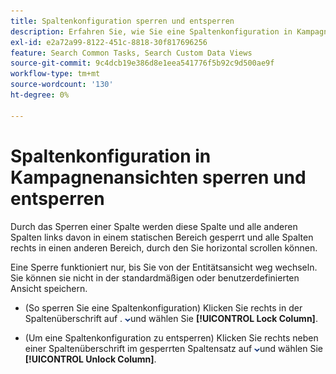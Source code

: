 ```yaml
---
title: Spaltenkonfiguration sperren und entsperren
description: Erfahren Sie, wie Sie eine Spaltenkonfiguration in Kampagnenansichten sperren und entsperren.
exl-id: e2a72a99-8122-451c-8818-30f817696256
feature: Search Common Tasks, Search Custom Data Views
source-git-commit: 9c4dcb19e386d8e1eea541776f5b92c9d500ae9f
workflow-type: tm+mt
source-wordcount: '130'
ht-degree: 0%

---
```


# Spaltenkonfiguration in Kampagnenansichten sperren und entsperren

Durch das Sperren einer Spalte werden diese Spalte und alle anderen Spalten links davon in einem statischen Bereich gesperrt und alle Spalten rechts in einen anderen Bereich, durch den Sie horizontal scrollen können.

Eine Sperre funktioniert nur, bis Sie von der Entitätsansicht weg wechseln. Sie können sie nicht in der standardmäßigen oder benutzerdefinierten Ansicht speichern.

* (So sperren Sie eine Spaltenkonfiguration) Klicken Sie rechts in der Spaltenüberschrift auf . ![Abwärtspfeil](/help/search-social-commerce/assets/arrow-down-dropdown.png "Abwärtspfeil")und wählen Sie **[!UICONTROL Lock Column]**.

* (Um eine Spaltenkonfiguration zu entsperren) Klicken Sie rechts neben einer Spaltenüberschrift im gesperrten Spaltensatz auf ![Abwärtspfeil](/help/search-social-commerce/assets/arrow-down-dropdown.png "Abwärtspfeil")und wählen Sie **[!UICONTROL Unlock Column]**.
